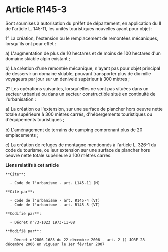# Article R145-3

Sont soumises à autorisation du préfet de département, en application du II de l'article L. 145-11, les unités touristiques
nouvelles ayant pour objet :

1° La création, l'extension ou le remplacement de remontées mécaniques, lorsqu'ils ont pour effet :

a) L'augmentation de plus de 10 hectares et de moins de 100 hectares d'un domaine skiable alpin existant ;

b) La création d'une remontée mécanique, n'ayant pas pour objet principal de desservir un domaine skiable, pouvant
transporter plus de dix mille voyageurs par jour sur un denivelé supérieur à 300 mètres ;

2° Les opérations suivantes, lorsqu'elles ne sont pas situées dans un secteur urbanisé ou dans un secteur constructible situé
en continuité de l'urbanisation :

a) La création ou l'extension, sur une surface de plancher hors oeuvre nette totale supérieure à 300 mètres carrés,
d'hébergements touristiques ou d'équipements touristiques ;

b) L'aménagement de terrains de camping comprenant plus de 20 emplacements ;

c) La création de refuges de montagne mentionnés à l'article L. 326-1 du code du tourisme, ou leur extension sur une surface
de plancher hors oeuvre nette totale supérieure à 100 mètres carrés.

**Liens relatifs à cet article**

	**Cite**:

	  - Code de l'urbanisme - art. L145-11 (M)

	**Cité par**:

	  - Code de l'urbanisme - art. R145-4 (VT)
	  - Code de l'urbanisme - art. R145-5 (VT)

	**Codifié par**:

	  - Décret n°73-1023 1973-11-08

	**Modifié par**:

	  - Décret n°2006-1683 du 22 décembre 2006 - art. 2 () JORF 28 décembre 2006 en vigueur le 1er février 2007
